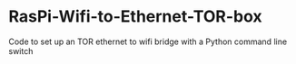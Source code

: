 # RasPi-Wifi-to-Ethernet-TOR-box
Code to set up an TOR ethernet to wifi bridge with a Python command line switch
